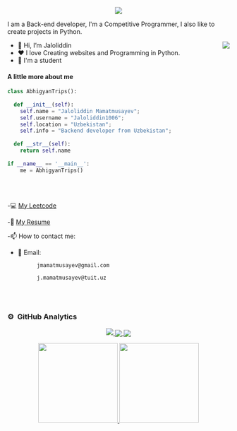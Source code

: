 
<p align="center">
  <a align="center"><img src="https://readme-typing-svg.herokuapp.com?&font=IBM+Plex+Sans&color=F72EE2&size=25&lines=Welcome+to+my+GitHub+Profile!;I'm+a+Back+end+developer;I'm+a+competitive+programmer;I'm+a+Python+developer" /></a>
</p>
<p>I am a Back-end developer, I'm a Competitive Programmer, I also like to create projects in Python.</p>
<img align="right" src="https://media.giphy.com/media/M9gbBd9nbDrOTu1Mqx/giphy.gif">
<ul>
  <li>👋 Hi, I’m Jaloliddin</li>
  <li>❤️ I love Creating websites and Programming in Python.</li>
  <li>💼 I'm a student</li>
</ul>

#### A little more about me
```python
class AbhigyanTrips():
    
  def __init__(self):
    self.name = "Jaloliddin Mamatmusayev";
    self.username = "Jaloliddin1006";
    self.location = "Uzbekistan";
    self.info = "Backend developer from Uzbekistan";
    
  def __str__(self):
    return self.name
    
if __name__ == '__main__':
    me = AbhigyanTrips()
````

<br><br>

-💻 [My Leetcode](https://leetcode.com/Jaloliddin1006/) 

-📄 [My Resume](https://docs.google.com/document/d/12dFIYrIvAyFt3DepxYNgVvOPlbKaCI_VAE564W19DyA/edit?usp=sharing/)

-📫 How to contact me:
  * 📧 Email: 
  
              jmamatmusayev@gmail.com 
  
              j.mamatmusayev@tuit.uz

<br><br>
### ⚙️ &nbsp;GitHub Analytics



<a href="https://github.com/jaloliddin1006">
<p align="center">
<img src="https://github-profile-summary-cards.vercel.app/api/cards/profile-details?username=jaloliddin1006&theme=github_dark">
<img align="center" src="https://github-profile-summary-cards.vercel.app/api/cards/stats?username=jaloliddin1006&theme=github_dark">
<img align="center" src="https://github-profile-summary-cards.vercel.app/api/cards/productive-time?username=jaloliddin1006&theme=github_dark&utcOffset=5"><br>
    </p>
</a> 

<p align="center">
<a href="https://github.com/jaloliddin1006">
  <img height="180em" src="https://github-readme-stats-eight-theta.vercel.app/api?username=jaloliddin1006&show_icons=true&theme=algolia&include_all_commits=true&count_private=true"/>
  <img height="180em" src="https://github-readme-stats-eight-theta.vercel.app/api/top-langs/?username=jaloliddin1006&layout=compact&langs_count=8&theme=algolia"/>
</a>
</p>

